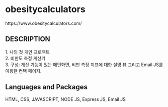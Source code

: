 # obesitycalculators
<div>https://www.obesitycalculators.com/</div>

<h2>DESCRIPTION</h2>
<div>1. 나의 첫 개인 프로젝트</div>
<div>2. 비만도 측정 계산기</div>
<div>3. 구성: 계산 기능이 있는 메인화면, 비만 측정 지표에 대한 설명 뷰 그리고 Email JS를 이용한 컨택 페이지. </div>


<h2>Languages and Packages</h2>
<p>HTML, CSS, JAVASCRIPT, NODE JS, Express JS, Email JS</p>

